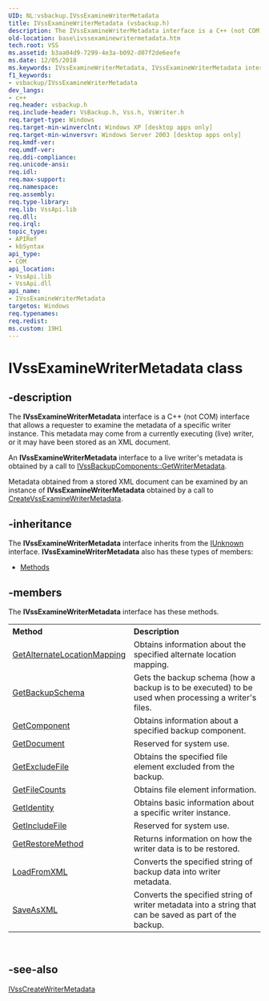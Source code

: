 ```yaml
---
UID: NL:vsbackup.IVssExamineWriterMetadata
title: IVssExamineWriterMetadata (vsbackup.h)
description: The IVssExamineWriterMetadata interface is a C++ (not COM) interface that allows a requester to examine the metadata of a specific writer instance.
old-location: base\ivssexaminewritermetadata.htm
tech.root: VSS
ms.assetid: b3aa04d9-7299-4e3a-b092-d07f2de6eefe
ms.date: 12/05/2018
ms.keywords: IVssExamineWriterMetadata, IVssExamineWriterMetadata interface [VSS], IVssExamineWriterMetadata interface [VSS],described, _win32_ivssexaminewritermetadata, base.ivssexaminewritermetadata, vsbackup/IVssExamineWriterMetadata
f1_keywords:
- vsbackup/IVssExamineWriterMetadata
dev_langs:
- c++
req.header: vsbackup.h
req.include-header: VsBackup.h, Vss.h, VsWriter.h
req.target-type: Windows
req.target-min-winverclnt: Windows XP [desktop apps only]
req.target-min-winversvr: Windows Server 2003 [desktop apps only]
req.kmdf-ver: 
req.umdf-ver: 
req.ddi-compliance: 
req.unicode-ansi: 
req.idl: 
req.max-support: 
req.namespace: 
req.assembly: 
req.type-library: 
req.lib: VssApi.lib
req.dll: 
req.irql: 
topic_type:
- APIRef
- kbSyntax
api_type:
- COM
api_location:
- VssApi.lib
- VssApi.dll
api_name:
- IVssExamineWriterMetadata
targetos: Windows
req.typenames: 
req.redist: 
ms.custom: 19H1
---
```


# IVssExamineWriterMetadata class


## -description


The 
<b>IVssExamineWriterMetadata</b> interface is a C++ (not COM) interface that allows a requester to examine the metadata of a specific writer instance. This metadata may come from a currently executing (live) writer, or it may have been stored as an XML document.

An 
<b>IVssExamineWriterMetadata</b> interface to a live writer's metadata is obtained by a call to 
<a href="https://docs.microsoft.com/windows/desktop/api/vsbackup/nf-vsbackup-ivssbackupcomponents-getwritermetadata">IVssBackupComponents::GetWriterMetadata</a>.

Metadata obtained from a stored XML document can be examined by an instance of 
<b>IVssExamineWriterMetadata</b> obtained by a call to 
<a href="https://docs.microsoft.com/windows/desktop/api/vsbackup/nf-vsbackup-createvssexaminewritermetadata">CreateVssExamineWriterMetadata</a>.


## -inheritance

The <b xmlns:loc="http://microsoft.com/wdcml/l10n">IVssExamineWriterMetadata</b> interface inherits from the <a href="https://docs.microsoft.com/windows/desktop/api/unknwn/nn-unknwn-iunknown">IUnknown</a> interface. <b>IVssExamineWriterMetadata</b> also has these types of members:
<ul>
<li><a href="https://docs.microsoft.com/">Methods</a></li>
</ul>

## -members

The <b>IVssExamineWriterMetadata</b> interface has these methods.
<table class="members" id="memberListMethods">
<tr>
<th align="left" width="37%">Method</th>
<th align="left" width="63%">Description</th>
</tr>
<tr data="declared;">
<td align="left" width="37%">
<a href="https://docs.microsoft.com/windows/desktop/api/vsbackup/nf-vsbackup-ivssexaminewritermetadata-getalternatelocationmapping">GetAlternateLocationMapping</a>
</td>
<td align="left" width="63%">
Obtains information about the specified alternate location mapping.

</td>
</tr>
<tr data="declared;">
<td align="left" width="37%">
<a href="https://docs.microsoft.com/windows/desktop/api/vsbackup/nf-vsbackup-ivssexaminewritermetadata-getbackupschema">GetBackupSchema</a>
</td>
<td align="left" width="63%">
Gets the backup schema (how a backup is to be executed) to be used when processing a writer's files.

</td>
</tr>
<tr data="declared;">
<td align="left" width="37%">
<a href="https://docs.microsoft.com/windows/desktop/api/vsbackup/nf-vsbackup-ivssexaminewritermetadata-getcomponent">GetComponent</a>
</td>
<td align="left" width="63%">
Obtains information about a specified backup component.

</td>
</tr>
<tr data="declared;">
<td align="left" width="37%">
<a href="https://docs.microsoft.com/windows/desktop/api/vsbackup/nf-vsbackup-ivssexaminewritermetadata-getdocument">GetDocument</a>
</td>
<td align="left" width="63%">
Reserved for system use.

</td>
</tr>
<tr data="declared;">
<td align="left" width="37%">
<a href="https://docs.microsoft.com/windows/desktop/api/vsbackup/nf-vsbackup-ivssexaminewritermetadata-getexcludefile">GetExcludeFile</a>
</td>
<td align="left" width="63%">
Obtains the specified file element excluded from the backup.

</td>
</tr>
<tr data="declared;">
<td align="left" width="37%">
<a href="https://docs.microsoft.com/windows/desktop/api/vsbackup/nf-vsbackup-ivssexaminewritermetadata-getfilecounts">GetFileCounts</a>
</td>
<td align="left" width="63%">
Obtains file element information.

</td>
</tr>
<tr data="declared;">
<td align="left" width="37%">
<a href="https://docs.microsoft.com/windows/desktop/api/vsbackup/nf-vsbackup-ivssexaminewritermetadata-getidentity">GetIdentity</a>
</td>
<td align="left" width="63%">
Obtains basic information about a specific writer instance.

</td>
</tr>
<tr data="declared;">
<td align="left" width="37%">
<a href="https://docs.microsoft.com/windows/desktop/api/vsbackup/nf-vsbackup-ivssexaminewritermetadata-getincludefile">GetIncludeFile</a>
</td>
<td align="left" width="63%">
Reserved for system use.

</td>
</tr>
<tr data="declared;">
<td align="left" width="37%">
<a href="https://docs.microsoft.com/windows/desktop/api/vsbackup/nf-vsbackup-ivssexaminewritermetadata-getrestoremethod">GetRestoreMethod</a>
</td>
<td align="left" width="63%">
Returns information on how the writer data is to be restored.

</td>
</tr>
<tr data="declared;">
<td align="left" width="37%">
<a href="https://docs.microsoft.com/windows/desktop/api/vsbackup/nf-vsbackup-ivssexaminewritermetadata-loadfromxml">LoadFromXML</a>
</td>
<td align="left" width="63%">
Converts the specified string of backup data into writer metadata.

</td>
</tr>
<tr data="declared;">
<td align="left" width="37%">
<a href="https://docs.microsoft.com/windows/desktop/api/vsbackup/nf-vsbackup-ivssexaminewritermetadata-saveasxml">SaveAsXML</a>
</td>
<td align="left" width="63%">
Converts the specified string of writer metadata into a string that can be saved as part of the backup.

</td>
</tr>
</table> 


## -see-also




<a href="https://docs.microsoft.com/windows/desktop/api/vswriter/nl-vswriter-ivsscreatewritermetadata">IVssCreateWriterMetadata</a>
 

 

